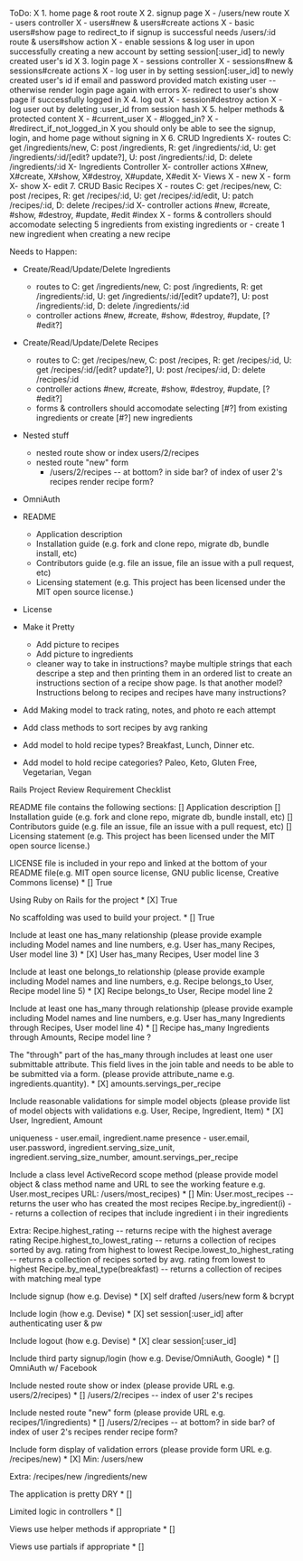 ToDo:
  X 1. home page & root route
  X 2. signup page 
    X - /users/new route
    X - users controller
    X - users#new & users#create actions
    X - basic users#show page to redirect_to if signup is successful
        needs /users/:id route & users#show action
    X - enable sessions & log user in upon successfully creating a new account by setting session[:user_id] to newly created user's id
  X 3. login page
    X - sessions controller
    X - sessions#new & sessions#create actions
    X - log user in by setting session[:user_id] to newly created user's id if email and password provided match existing user -- otherwise render login page again with errors
    X- redirect to user's show page if successfully logged in
  X 4. log out 
    X - session#destroy action
    X - log user out by deleting :user_id from session hash
  X 5. helper methods & protected content
    X - #current_user
    X - #logged_in?
    X - #redirect_if_not_logged_in
       X you should only be able to see the signup, login, and home page without signing in
  X 6. CRUD Ingredients
      X- routes
        C: get /ingredients/new, C: post /ingredients, 
        R: get /ingredients/:id, 
        U: get /ingredients/:id/[edit? update?], U: post /ingredients/:id, 
        D: delete /ingredients/:id
      X- Ingredients Controller
      X- controller actions 
        X#new, 
        X#create, 
        X#show, 
        X#destroy, 
        X#update,
        X#edit
      X- Views
        X - new
        X - form
        X- show
        X- edit
    7. CRUD Basic Recipes
      X - routes
        C: get /recipes/new, C: post /recipes, 
        R: get /recipes/:id, U: get /recipes/:id/edit, 
        U: patch /recipes/:id, 
        D: delete /recipes/:id
      X- controller actions 
        #new, #create, 
        #show, 
        #destroy, 
        #update,
        #edit
        #index
      X - forms & controllers should accomodate selecting 5 ingredients from existing ingredients or 
      - create 1 new ingredient when creating a new recipe

 Needs to Happen:
 - Create/Read/Update/Delete Ingredients
    - routes to C: get /ingredients/new, C: post /ingredients, R: get /ingredients/:id, U: get /ingredients/:id/[edit? update?], U: post /ingredients/:id, D: delete /ingredients/:id
    - controller actions #new, #create, #show, #destroy, #update, [? #edit?]

 - Create/Read/Update/Delete Recipes 
    - routes to C: get /recipes/new, C: post /recipes, R: get /recipes/:id, U: get /recipes/:id/[edit? update?], U: post /recipes/:id, D: delete /recipes/:id
    - controller actions #new, #create, #show, #destroy, #update, [? #edit?]
    - forms & controllers should accomodate selecting [#?] from existing ingredients or create [#?] new ingredients
  
  - Nested stuff
    - nested route show or index
        users/2/recipes
    - nested route "new" form
      - /users/2/recipes -- at bottom? in side bar? of index of user 2's recipes render recipe form?

  - OmniAuth
  - README 
    - Application description
    - Installation guide (e.g. fork and clone repo, migrate db, bundle install, etc)
    - Contributors guide (e.g. file an issue, file an issue with a pull request, etc)
    - Licensing statement (e.g. This project has been licensed under the MIT open source license.)

  - License





  - Make it Pretty
    - Add picture to recipes
    - Add picture to ingredients
    - cleaner way to take in instructions? maybe multiple strings that each descripe a step and then printing them in an ordered list to create an instructions section of a recipe show page. Is that another model? Instructions belong to recipes and recipes have many instructions?

  - Add Making model to track rating, notes, and photo re each attempt
  - Add class methods to sort recipes by avg ranking

  - Add model to hold recipe types? Breakfast, Lunch, Dinner etc.
  - Add model to hold recipe categories? Paleo, Keto, Gluten Free, Vegetarian, Vegan 




Rails Project Review Requirement Checklist

README file contains the following sections: 
[] Application description
[] Installation guide (e.g. fork and clone repo, migrate db, bundle install, etc)
[] Contributors guide (e.g. file an issue, file an issue with a pull request, etc)
[] Licensing statement (e.g. This project has been licensed under the MIT open source license.)

LICENSE file is included in your repo and linked at the bottom of your README file(e.g. MIT open source license, GNU public license, Creative Commons license) *
[] True

Using Ruby on Rails for the project *
[X] True

No scaffolding was used to build your project. *
[] True

Include at least one has_many relationship (please provide example including Model names and line numbers, e.g. User has_many Recipes, User model line 3) *
[X] 
User has_many Recipes, User model line 3
 
Include at least one belongs_to relationship (please provide example including Model names and line numbers, e.g. Recipe belongs_to User, Recipe model line 5) *
[X]
Recipe belongs_to User, Recipe model line 2

Include at least one has_many through relationship (please provide example including Model names and line numbers, e.g. User has_many Ingredients through Recipes, User model line 4) *
[]
Recipe has_many Ingredients through Amounts, Recipe model line ?


The "through" part of the has_many through includes at least one user submittable attribute. This field lives in the join table and needs to be able to be submitted via a form. (please provide attribute_name e.g. ingredients.quantity). *
[X]
amounts.servings_per_recipe

Include reasonable validations for simple model objects (please provide list of model objects with validations e.g. User, Recipe, Ingredient, Item) *
[X]
User, Ingredient, Amount

uniqueness - user.email, ingredient.name
presence - user.email, user.password, ingredient.serving_size_unit, ingredient.serving_size_number, amount.servings_per_recipe

Include a class level ActiveRecord scope method (please provide model object & class method name and URL to see the working feature e.g. User.most_recipes URL: /users/most_recipes) *
[] 
Min:
User.most_recipes -- returns the user who has created the most recipes
Recipe.by_ingredient(i) -- returns a collection of recipes that include ingredient i in their ingredients

Extra:
Recipe.highest_rating -- returns recipe with the highest average rating 
Recipe.highest_to_lowest_rating -- returns a collection of recipes sorted by avg. rating from highest to lowest
Recipe.lowest_to_highest_rating -- returns a collection of recipes sorted by avg. rating from lowest to highest
Recipe.by_meal_type(breakfast) -- returns a collection of recipes with matching meal type 


Include signup (how e.g. Devise) *
[X]
self drafted /users/new form & bcrypt

Include login (how e.g. Devise) *
[X]
set session[:user_id] after authenticating user & pw 

Include logout (how e.g. Devise) *
[X]
clear session[:user_id] 

Include third party signup/login (how e.g. Devise/OmniAuth, Google) *
[]
OmniAuth w/ Facebook

Include nested route show or index (please provide URL e.g. users/2/recipes) *
[]
/users/2/recipes -- index of user 2's recipes

Include nested route "new" form (please provide URL e.g. recipes/1/ingredients) *
[]
/users/2/recipes -- at bottom? in side bar? of index of user 2's recipes render recipe form?

Include form display of validation errors (please provide form URL e.g. /recipes/new) *
[X]
Min:
/users/new

Extra:
/recipes/new
/ingredients/new

The application is pretty DRY *
[]

Limited logic in controllers *
[]

Views use helper methods if appropriate *
[]

Views use partials if appropriate *
[]
